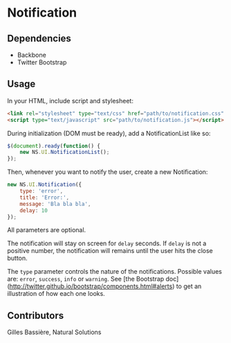 Notification
============


## Dependencies ##

* Backbone
* Twitter Bootstrap

## Usage ##

In your HTML, include script and stylesheet:

```html
<link rel="stylesheet" type="text/css" href="path/to/notification.css" />
<script type="text/javascript" src="path/to/notification.js"></script>
```

During initialization (DOM must be ready), add a NotificationList like so:

```javascript
$(document).ready(function() {
    new NS.UI.NotificationList();
});
```

Then, whenever you want to notify the user, create a new Notification:

```javascript
new NS.UI.Notification({
    type: 'error',
    title: 'Error:',
    message: 'Bla bla bla',
    delay: 10
});
```

All parameters are optional.

The notification will stay on screen for `delay` seconds. If ``delay`` is not a
positive number, the notification will remains until the user hits the close
button.

The `type` parameter controls the nature of the notifications. Possible values are:
`error`, `success`, `info` or `warning`. See [the Bootstrap doc]
(http://twitter.github.io/bootstrap/components.html#alerts) to get an
illustration of how each one looks.

## Contributors ##

Gilles Bassière, Natural Solutions